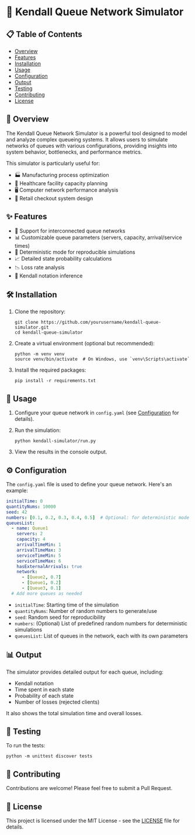 # 🚦 Kendall Queue Network Simulator

## 📋 Table of Contents
- [Overview](#overview)
- [Features](#features)
- [Installation](#installation)
- [Usage](#usage)
- [Configuration](#configuration)
- [Output](#output)
- [Testing](#testing)
- [Contributing](#contributing)
- [License](#license)

## 🌟 Overview

The Kendall Queue Network Simulator is a powerful tool designed to model and analyze complex queueing systems. It allows users to simulate networks of queues with various configurations, providing insights into system behavior, bottlenecks, and performance metrics.

This simulator is particularly useful for:
- 🏭 Manufacturing process optimization
- 🏥 Healthcare facility capacity planning
- 🖥️ Computer network performance analysis
- 🛒 Retail checkout system design

## ✨ Features

- 🔗 Support for interconnected queue networks
- 📊 Customizable queue parameters (servers, capacity, arrival/service times)
- 🔢 Deterministic mode for reproducible simulations
- 📈 Detailed state probability calculations
- 📉 Loss rate analysis
- 🧮 Kendall notation inference

## 🛠️ Installation

1. Clone the repository:
   ```
   git clone https://github.com/yourusername/kendall-queue-simulator.git
   cd kendall-queue-simulator
   ```

2. Create a virtual environment (optional but recommended):
   ```
   python -m venv venv
   source venv/bin/activate  # On Windows, use `venv\Scripts\activate`
   ```

3. Install the required packages:
   ```
   pip install -r requirements.txt
   ```

## 🚀 Usage

1. Configure your queue network in `config.yaml` (see [Configuration](#configuration) for details).

2. Run the simulation:
   ```
   python kendall-simulator/run.py
   ```

3. View the results in the console output.

## ⚙️ Configuration

The `config.yaml` file is used to define your queue network. Here's an example:

```yaml
initialTime: 0
quantityNums: 10000
seed: 42
numbers: [0.1, 0.2, 0.3, 0.4, 0.5]  # Optional: for deterministic mode
queuesList:
  - name: Queue1
    servers: 2
    capacity: 4
    arrivalTimeMin: 1
    arrivalTimeMax: 3
    serviceTimeMin: 5
    serviceTimeMax: 6
    hasExternalArrivals: true
    network:
      - [Queue2, 0.7]
      - [Queue1, 0.2]
      - [Queue3, 0.1]
  # Add more queues as needed
```

- `initialTime`: Starting time of the simulation
- `quantityNums`: Number of random numbers to generate/use
- `seed`: Random seed for reproducibility
- `numbers`: (Optional) List of predefined random numbers for deterministic simulations
- `queuesList`: List of queues in the network, each with its own parameters

## 📊 Output

The simulator provides detailed output for each queue, including:
- Kendall notation
- Time spent in each state
- Probability of each state
- Number of losses (rejected clients)

It also shows the total simulation time and overall losses.

## 🧪 Testing

To run the tests:

```
python -m unittest discover tests
```

## 🤝 Contributing

Contributions are welcome! Please feel free to submit a Pull Request.

## 📄 License

This project is licensed under the MIT License - see the [LICENSE](LICENSE) file for details.
